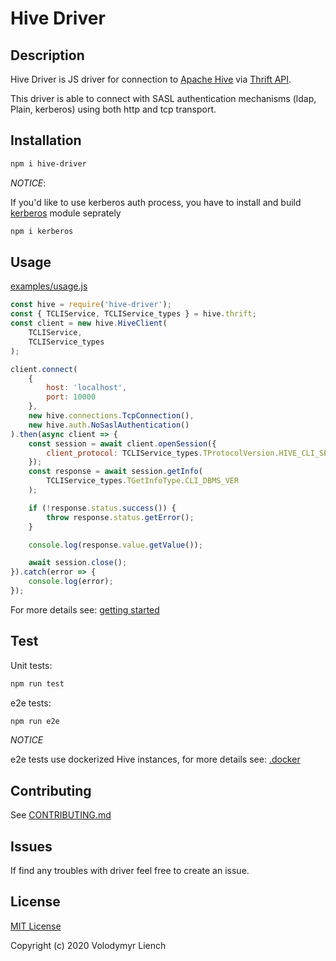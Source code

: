 # Hive Driver

## Description

Hive Driver is JS driver for connection to [Apache Hive](https://hive.apache.org/) via [Thrift API](https://github.com/apache/hive/blob/master/service-rpc/if/TCLIService.thrift).

This driver is able to connect with SASL authentication mechanisms (ldap, Plain, kerberos) using both http and tcp transport.

## Installation

```bash
npm i hive-driver
```

*NOTICE*:

If you'd like to use kerberos auth process, you have to install and build [kerberos](https://www.npmjs.com/package/kerberos) module seprately

```bash
npm i kerberos
```

## Usage

[examples/usage.js](examples/usage.js)
```javascript
const hive = require('hive-driver');
const { TCLIService, TCLIService_types } = hive.thrift;
const client = new hive.HiveClient(
    TCLIService,
    TCLIService_types
);

client.connect(
    {
        host: 'localhost',
        port: 10000
    },
    new hive.connections.TcpConnection(),
    new hive.auth.NoSaslAuthentication()
).then(async client => {
    const session = await client.openSession({
        client_protocol: TCLIService_types.TProtocolVersion.HIVE_CLI_SERVICE_PROTOCOL_V10
    });
    const response = await session.getInfo(
        TCLIService_types.TGetInfoType.CLI_DBMS_VER
    );

    if (!response.status.success()) {
        throw response.status.getError();
    }

    console.log(response.value.getValue());

    await session.close();
}).catch(error => {
    console.log(error);
});
```

For more details see: [getting started](docs/readme.md) 

## Test

Unit tests:

```bash
npm run test
```

e2e tests:

```bash
npm run e2e
```

*NOTICE*

e2e tests use dockerized Hive instances, for more details see: [.docker](.docker/)

## Contributing

See [CONTRIBUTING.md](CONTRIBUTING.md)

## Issues

If find any troubles with driver feel free to create an issue.

## License
 
[MIT License](LICENSE)

Copyright (c) 2020 Volodymyr Liench
